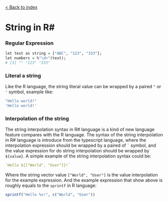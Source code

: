 [&lt; Back to index](../)

# String in R#

### Regular Expression

```R
let text as string = ["ABC", "123", "333"];
let numbers = %"\d+"(text);
# [3] "" "123" "333"
```

### Literal a string

Like the R language, the string literal value can be wrapped by a paired ``"`` or ``'`` symbol, example like:

```R
"Hello world!"
'Hello world!'
```

### Interpolation of the string

The string interpolation syntax in R# language is a kind of new language feature compares with the R language. The syntax of the string interpolation in R# language is introduce from the typescript language, where the interpolation expression should be wrapped by a paired of <code>`</code> symbol, and the value expression for do string interpolation should be wrapped by ``${value}``. A simple example of the string interpolation syntax could be:

```R
`Hello ${["World", "User"]}!`
```

Where the string vector value ``["World", "User"]`` is the value interpolation for the example expression. And the example expression that show above is roughly equals to the ``sprintf`` in R language:

```R
sprintf("Hello %s!", c("World", "User"))
```